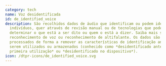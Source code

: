 ```yaml
---
category: tech
name: Voz desidentificada
id: de_identified_voice
description: São recolhidos dados de áudio que identificam ou podem identificar
  indivíduos, quer através de revisão manual ou de tecnologias que podem
  determinar o que está a ser dito ou quem o está a dizer. Saiba mais sobre
  reconhecimento de voz ou reconhecimento de altifalante. Os dados são
  processados de forma a remover as características de identificação antes de
  serem utilizados ou armazenados (conhecido como *desidentificado antes da
  primeira utilização* ou *desidentificado no dispositivo*).
icon: /dtpr-icons/de_identified_voice.svg
---
```


